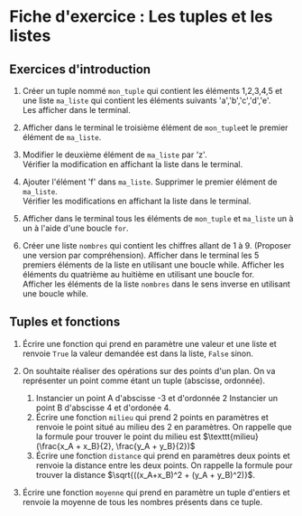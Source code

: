 # Fiche d'exercice : Les tuples et les listes

## Exercices d'introduction

1. Créer un tuple nommé  `mon_tuple` qui contient les éléments 1,2,3,4,5 et une liste `ma_liste` qui contient les éléments suivants 'a','b','c','d','e'.  
Les afficher dans le terminal.

2. Afficher dans le terminal le troisième élément de `mon_tuple`et le premier élément de `ma_liste`.

3. Modifier le deuxième élément de `ma_liste` par 'z'.  
Vérifier la modification en affichant la liste dans le terminal.

4. Ajouter l'élément 'f' dans `ma_liste`.
Supprimer le premier élément de `ma_liste`.  
Vérifier les modifications en affichant la liste dans le terminal.

5. Afficher dans le terminal tous les éléments de `mon_tuple` et `ma_liste` un à un à l'aide d'une boucle `for`.

6. Créer une liste `nombres` qui contient les chiffres allant de 1 à 9. (Proposer une version par compréhension).
Afficher dans le terminal les 5 premiers éléments de la liste en utilisant une boucle while.
Afficher les éléments du quatrième au huitième en utilisant une boucle for.  
Afficher les éléments de la liste `nombres` dans le sens inverse en utilisant une boucle while.

## Tuples et fonctions

1. Écrire une fonction qui prend en paramètre une valeur et une liste et renvoie `True` la valeur demandée est dans la liste, `False` sinon.  

2. On souhtaite réaliser des opérations sur des points d'un plan. On va représenter un point comme étant un tuple (abscisse, ordonnée).
   1. Instancier un point A d'abscisse -3 et d'ordonnée 2
      Instancier un point B d'abscisse 4 et d'ordonée 4.
   2. Écrire une fonction `milieu` qui prend 2 points en paramètres et renvoie le point situé au milieu des 2 en paramètres. On rappelle que la formule pour trouver le point du milieu est $\texttt{milieu}(\frac{x_A + x_B}{2}, \frac{y_A + y_B}{2})$
   3. Écrire une fonction `distance` qui prend en paramètres deux points et renvoie la distance entre les deux points. On rappelle la formule pour trouver la distance $\sqrt{((x_A+x_B)^2 + (y_A + y_B)^2)}$.  

3. Écrire une fonction `moyenne` qui prend en paramètre un tuple d'entiers et renvoie la moyenne de tous les nombres présents dans ce tuple.
